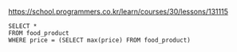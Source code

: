 https://school.programmers.co.kr/learn/courses/30/lessons/131115

~~~
SELECT *
FROM food_product
WHERE price = (SELECT max(price) FROM food_product)
~~~
